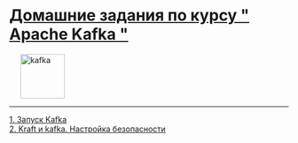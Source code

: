 # [Домашние задания по курсу " Apache Kafka  "](https://otus.ru/lessons/kafka/)
<img src="https://upload.wikimedia.org/wikipedia/commons/thumb/5/53/Apache_kafka_wordtype.svg/120px-Apache_kafka_wordtype.svg.png" height="80"  style="margin-left: 20px" alt="kafka">

---

[1. Запуск Kafka](01_install/README.md)  
[2. Kraft и kafka. Настройка безопасности](02_kraft_security/README.md)  
